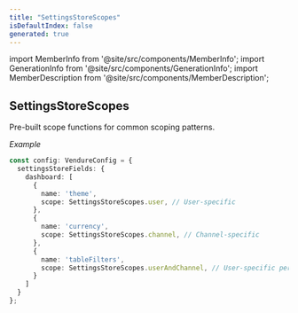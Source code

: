 ```yaml
---
title: "SettingsStoreScopes"
isDefaultIndex: false
generated: true
---
```

<!-- This file was generated from the Vendure source. Do not modify. Instead, re-run the "docs:build" script -->
import MemberInfo from '@site/src/components/MemberInfo';
import GenerationInfo from '@site/src/components/GenerationInfo';
import MemberDescription from '@site/src/components/MemberDescription';


## SettingsStoreScopes

<GenerationInfo sourceFile="packages/core/src/config/settings-store/settings-store-types.ts" sourceLine="174" packageName="@vendure/core" since="3.4.0" />

Pre-built scope functions for common scoping patterns.

*Example*

```ts
const config: VendureConfig = {
  settingsStoreFields: {
    dashboard: [
      {
        name: 'theme',
        scope: SettingsStoreScopes.user, // User-specific
      },
      {
        name: 'currency',
        scope: SettingsStoreScopes.channel, // Channel-specific
      },
      {
        name: 'tableFilters',
        scope: SettingsStoreScopes.userAndChannel, // User-specific per channel
      }
    ]
  }
};
```

